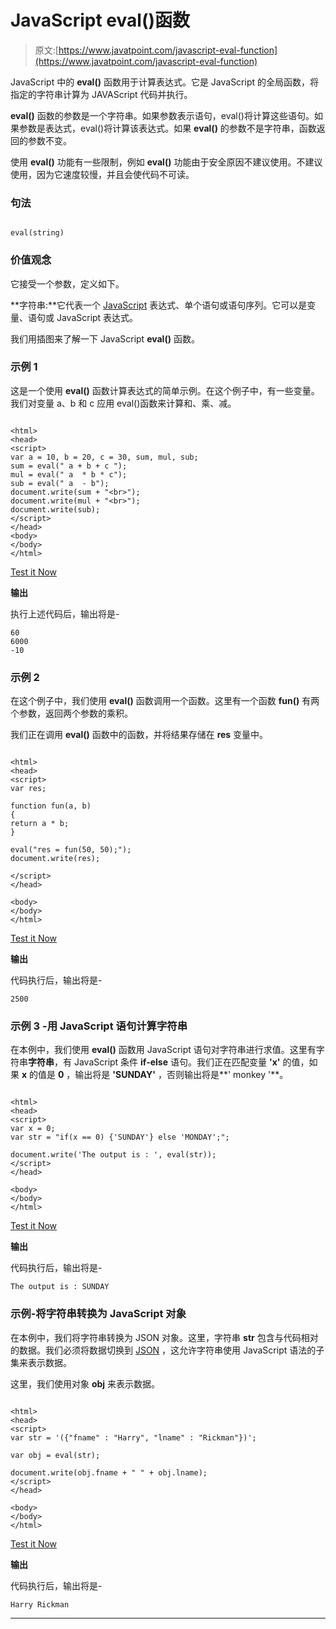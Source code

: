 # JavaScript eval()函数

> 原文:[https://www.javatpoint.com/javascript-eval-function](https://www.javatpoint.com/javascript-eval-function)

JavaScript 中的 **eval()** 函数用于计算表达式。它是 JavaScript 的全局函数，将指定的字符串计算为 JAVAScript 代码并执行。

**eval()** 函数的参数是一个字符串。如果参数表示语句，eval()将计算这些语句。如果参数是表达式，eval()将计算该表达式。如果 **eval()** 的参数不是字符串，函数返回的参数不变。

使用 **eval()** 功能有一些限制，例如 **eval()** 功能由于安全原因不建议使用。不建议使用，因为它速度较慢，并且会使代码不可读。

### 句法

```

eval(string)

```

### 价值观念

它接受一个参数，定义如下。

**字符串:**它代表一个 [JavaScript](https://www.javatpoint.com/javascript-tutorial) 表达式、单个语句或语句序列。它可以是变量、语句或 JavaScript 表达式。

我们用插图来了解一下 JavaScript **eval()** 函数。

### 示例 1

这是一个使用 **eval()** 函数计算表达式的简单示例。在这个例子中，有一些变量。我们对变量 a、b 和 c 应用 eval()函数来计算和、乘、减。

```

<html>
<head>
<script>
var a = 10, b = 20, c = 30, sum, mul, sub;
sum = eval(" a + b + c ");
mul = eval(" a  * b * c");
sub = eval(" a  - b");
document.write(sum + "<br>");
document.write(mul + "<br>");
document.write(sub);
</script>
</head>
<body>
</body>
</html>

```

[Test it Now](https://www.javatpoint.com/oprweb/test.jsp?filename=javascript-eval-function1)

**输出**

执行上述代码后，输出将是-

```
60
6000
-10 

```

### 示例 2

在这个例子中，我们使用 **eval()** 函数调用一个函数。这里有一个函数 **fun()** 有两个参数，返回两个参数的乘积。

我们正在调用 **eval()** 函数中的函数，并将结果存储在 **res** 变量中。

```

<html>
<head>
<script>
var res;

function fun(a, b)
{
return a * b;
}

eval("res = fun(50, 50);");
document.write(res);

</script>
</head>

<body>
</body>
</html>

```

[Test it Now](https://www.javatpoint.com/oprweb/test.jsp?filename=javascript-eval-function2)

**输出**

代码执行后，输出将是-

```
2500

```

### 示例 3 -用 JavaScript 语句计算字符串

在本例中，我们使用 **eval()** 函数用 JavaScript 语句对字符串进行求值。这里有字符串**字符串**，有 JavaScript 条件 **if-else** 语句。我们正在匹配变量 **'x'** 的值，如果 **x** 的值是 **0** ，输出将是 **'SUNDAY'** ，否则输出将是**' monkey '**。

```

<html>
<head>
<script>
var x = 0;
var str = "if(x == 0) {'SUNDAY'} else 'MONDAY';";

document.write('The output is : ', eval(str));
</script>
</head>

<body>
</body>
</html>

```

[Test it Now](https://www.javatpoint.com/oprweb/test.jsp?filename=javascript-eval-function3)

**输出**

代码执行后，输出将是-

```
The output is : SUNDAY

```

### 示例-将字符串转换为 JavaScript 对象

在本例中，我们将字符串转换为 JSON 对象。这里，字符串 **str** 包含与代码相对的数据。我们必须将数据切换到 [JSON](https://www.javatpoint.com/json-tutorial) ，这允许字符串使用 JavaScript 语法的子集来表示数据。

这里，我们使用对象 **obj** 来表示数据。

```

<html>
<head>
<script>
var str = '({"fname" : "Harry", "lname" : "Rickman"})';

var obj = eval(str);

document.write(obj.fname + " " + obj.lname);
</script>
</head>

<body>
</body>
</html>

```

[Test it Now](https://www.javatpoint.com/oprweb/test.jsp?filename=javascript-eval-function4)

**输出**

代码执行后，输出将是-

```
Harry Rickman

```

* * *